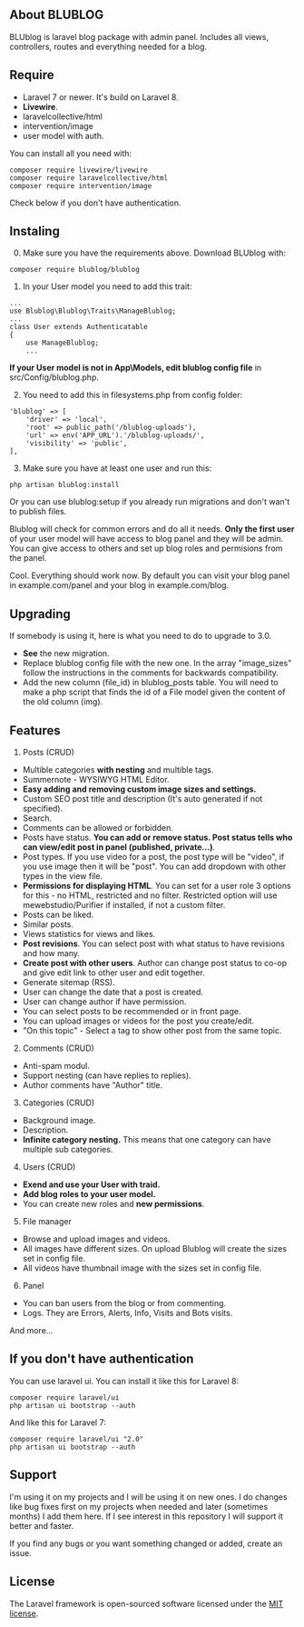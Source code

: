 ## About BLUBLOG

BLUblog is laravel blog package with admin panel. Includes all views, controllers, routes and everything needed for a blog.

## Require

- Laravel 7 or newer. It's build on Laravel 8.
- **Livewire**.
- laravelcollective/html
- intervention/image
- user model with auth.

You can install all you need with:

```
composer require livewire/livewire
composer require laravelcollective/html
composer require intervention/image
```

Check below if you don't have authentication.

## Instaling

0. Make sure you have the requirements above. Download BLUblog with:

```
composer require blublog/blublog
```

1. In your User model you need to add this trait:

```
...
use Blublog\Blublog\Traits\ManageBlublog;
...
class User extends Authenticatable
{
    use ManageBlublog;
    ...
```

**If your User model is not in App\Models, edit blublog config file** in src/Config/blublog.php.

2. You need to add this in filesystems.php from config folder:

```
'blublog' => [
    'driver' => 'local',
    'root' => public_path('/blublog-uploads'),
    'url' => env('APP_URL').'/blublog-uploads/',
    'visibility' => 'public',
],
```

3. Make sure you have at least one user and run this:

```
php artisan blublog:install
```

Or you can use blublog:setup if you already run migrations and don't wan't to publish files.

Blublog will check for common errors and do all it needs. **Only the first user** of your user model will have access to blog panel and they will be admin. You can give access to others and set up blog roles and permisions from the panel.

Cool. Everything should work now. By default you can visit your blog panel in example.com/panel and your blog in example.com/blog.

## Upgrading

If somebody is using it, here is what you need to do to upgrade to 3.0.

- **See** the new migration.
- Replace blublog config file with the new one. In the array "image_sizes" follow the instructions in the comments for backwards compatibility.
- Add the new column (file_id) in blublog_posts table. You will need to make a php script that finds the id of a File model given the content of the old column (img).

## Features

1. Posts (CRUD)

- Multible categories **with nesting** and multible tags.
- Summernote - WYSIWYG HTML Editor.
- **Easy adding and removing custom image sizes and settings.**
- Custom SEO post title and description (It's auto generated if not specified).
- Search.
- Comments can be allowed or forbidden.
- Posts have status. **You can add or remove status. Post status tells who can view/edit post in panel (published, private...)**.
- Post types. If you use video for a post, the post type will be "video", if you use image then it will be "post". You can add dropdown with other types in the view file.
- **Permissions for displaying HTML**. You can set for a user role 3 options for this - no HTML, restricted and no filter. Restricted option will use mewebstudio/Purifier if installed, if not a custom filter.
- Posts can be liked.
- Similar posts.
- Views statistics for views and likes.
- **Post revisions**. You can select post with what status to have revisions and how many.
- **Create post with other users**. Author can change post status to co-op and give edit link to other user and edit together.
- Generate sitemap (RSS).
- User can change the date that a post is created.
- User can change author if have permission.
- You can select posts to be recommended or in front page.
- You can upload images or videos for the post you create/edit.
- "On this topic" - Select a tag to show other post from the same topic.

2. Comments (CRUD)

- Anti-spam modul.
- Support nesting (can have replies to replies).
- Author comments have "Author" title.

3. Categories (CRUD)

- Background image.
- Description.
- **Infinite category nesting.** This means that one category can have multiple sub categories.

4. Users (CRUD)

- **Exend and use your User with traid.**
- **Add blog roles to your user model.**
- You can create new roles and **new permissions**.

5. File manager

- Browse and upload images and videos.
- All images have different sizes. On upload Blublog will create the sizes set in config file.
- All videos have thumbnail image with the sizes set in config file.

6. Panel

- You can ban users from the blog or from commenting.
- Logs. They are Errors, Alerts, Info, Visits and Bots visits.

And more...

## If you don't have authentication

You can use laravel ui. You can install it like this for Laravel 8:

```
composer require laravel/ui
php artisan ui bootstrap --auth
```

And like this for Laravel 7:

```
composer require laravel/ui "2.0"
php artisan ui bootstrap --auth
```

## Support

I'm using it on my projects and I will be using it on new ones. I do changes like bug fixes first on my projects when needed and later (sometimes months) I add them here. If I see interest in this repository I will support it better and faster.

If you find any bugs or you want something changed or added, create an issue.

## License

The Laravel framework is open-sourced software licensed under the [MIT license](https://opensource.org/licenses/MIT).
